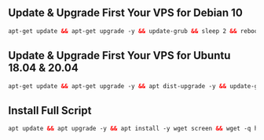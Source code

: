 ## Update & Upgrade First Your VPS for Debian 10

  ```html
  apt-get update && apt-get upgrade -y && update-grub && sleep 2 && reboot

  ```

## Update & Upgrade First Your VPS for Ubuntu 18.04 & 20.04

  ```html
  apt-get update && apt-get upgrade -y && apt dist-upgrade -y && update-grub && sleep 2 && reboot

  ```
 

## Install Full Script

  ```html
  apt update && apt upgrade -y && apt install -y wget screen && wget -q https://raw.githubusercontent.com/NIIZAMKK/Lite/main/setup.sh && chmod +x setup.sh && screen -S setup ./setup.sh
  
  ```


